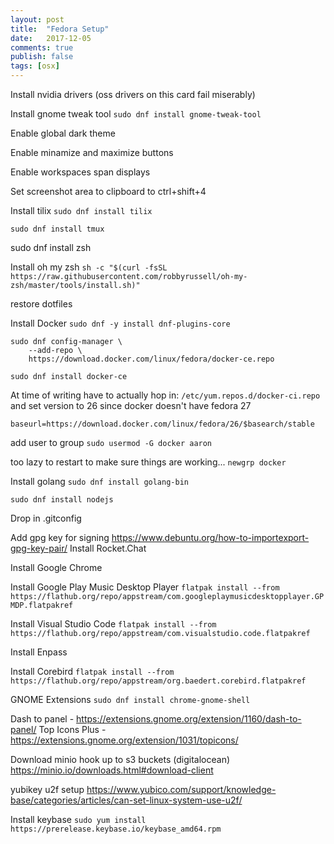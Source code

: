 ```yaml
---
layout: post
title:  "Fedora Setup"
date:   2017-12-05
comments: true
publish: false
tags: [osx]
---
```


Install nvidia drivers (oss drivers on this card fail miserably)

Install gnome tweak tool
`sudo dnf install gnome-tweak-tool`

Enable global dark theme

Enable minamize and maximize buttons

Enable workspaces span displays

Set screenshot area to clipboard to ctrl+shift+4

Install tilix
`sudo dnf install tilix`

`sudo dnf install tmux`

sudo dnf install zsh

Install oh my zsh
`sh -c "$(curl -fsSL https://raw.githubusercontent.com/robbyrussell/oh-my-zsh/master/tools/install.sh)"`

restore dotfiles

Install Docker
`sudo dnf -y install dnf-plugins-core`
```
sudo dnf config-manager \
    --add-repo \
    https://download.docker.com/linux/fedora/docker-ce.repo
```

`sudo dnf install docker-ce`

At time of writing have to actually hop in: `/etc/yum.repos.d/docker-ci.repo` and set version to 26 since docker doesn't have fedora 27
```
baseurl=https://download.docker.com/linux/fedora/26/$basearch/stable
```

add user to group
`sudo usermod -G docker aaron`

too lazy to restart to make sure things are working... `newgrp docker`

Install golang
`sudo dnf install golang-bin`

`sudo dnf install nodejs`

Drop in .gitconfig

Add gpg key for signing
https://www.debuntu.org/how-to-importexport-gpg-key-pair/
Install Rocket.Chat

Install Google Chrome

Install Google Play Music Desktop Player
`flatpak install --from https://flathub.org/repo/appstream/com.googleplaymusicdesktopplayer.GPMDP.flatpakref`

Install Visual Studio Code
`flatpak install --from https://flathub.org/repo/appstream/com.visualstudio.code.flatpakref`

Install Enpass


Install Corebird
`flatpak install --from https://flathub.org/repo/appstream/org.baedert.corebird.flatpakref`

GNOME Extensions
`sudo dnf install chrome-gnome-shell`

Dash to panel - https://extensions.gnome.org/extension/1160/dash-to-panel/
Top Icons Plus - https://extensions.gnome.org/extension/1031/topicons/


Download minio hook up to s3 buckets (digitalocean)
https://minio.io/downloads.html#download-client


yubikey u2f setup
https://www.yubico.com/support/knowledge-base/categories/articles/can-set-linux-system-use-u2f/


Install keybase
`sudo yum install https://prerelease.keybase.io/keybase_amd64.rpm`

